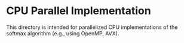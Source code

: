 # CPU Parallel Implementation

This directory is intended for parallelized CPU implementations of the softmax algorithm (e.g., using OpenMP, AVX).
